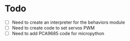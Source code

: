 # Todo

- [ ] Need to create an interpreter for the behaviors module
- [ ] Need to create code to set servos PWM
- [ ] Need to add PCA9685 code for micropython
